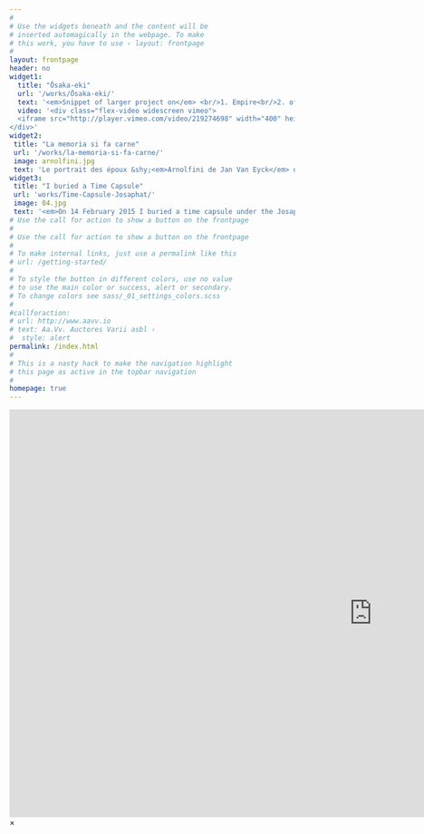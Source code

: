 ```yaml
---
#
# Use the widgets beneath and the content will be
# inserted automagically in the webpage. To make
# this work, you have to use › layout: frontpage
#
layout: frontpage
header: no
widget1:
  title: "Ōsaka-eki"
  url: '/works/Ōsaka-eki/'
  text: '<em>Snippet of larger project on</em> <br/>1. Empire<br/>2. of<br/>3. signs<br/>4. Japan<br/>5. ...'
  video: '<div class="flex-video widescreen vimeo">
  <iframe src="http://player.vimeo.com/video/219274698" width="400" height="225" frameborder="0" webkitAllowFullScreen mozallowfullscreen allowFullScreen></iframe>
</div>'
widget2:
 title: "La memoria si fa carne"
 url: '/works/la-memoria-si-fa-carne/'
 image: arnolfini.jpg
 text: 'Le portrait des époux &shy;<em>Arnolfini de Jan Van Eyck</em> date 1434 et montre la condition d’un couple de migrantes toscanes qui habitait en Belgique. Je reprend avec ironie cette œuvre comme une référence, comme pour créer une continuité. '
widget3:
 title: "I buried a Time Capsule"
 url: 'works/Time-Capsule-Josaphat/'
 image: 04.jpg
 text: '<em>On 14 February 2015 I buried a time capsule under the Josaphat terrain, in Brussels.</em> It will remain buried for 25 years. It can not be recovered until the year 2040.'
# Use the call for action to show a button on the frontpage
#
# Use the call for action to show a button on the frontpage
#
# To make internal links, just use a permalink like this
# url: /getting-started/
#
# To style the button in different colors, use no value
# to use the main color or success, alert or secondary.
# To change colors see sass/_01_settings_colors.scss
#
#callforaction:
# url: http://www.aavv.io
# text: Aa.Vv. Auctores Varii asbl ›
#  style: alert
permalink: /index.html
#
# This is a nasty hack to make the navigation highlight
# this page as active in the topbar navigation
#
homepage: true
---
```


<div id="videoModal" class="reveal-modal large" data-reveal="">
  <div class="flex-video widescreen vimeo" style="display: block;">
    <iframe width="1280" height="720" src="https://vimeo.com/219274698" frameborder="0" allowfullscreen></iframe>
  </div>
  <a class="close-reveal-modal">&#215;</a>
</div>
